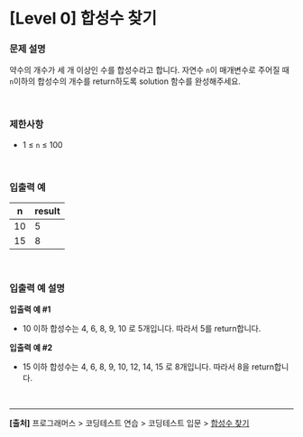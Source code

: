 # [Level 0] 합성수 찾기

### 문제 설명
약수의 개수가 세 개 이상인 수를 합성수라고 합니다. 자연수 `n`이 매개변수로 주어질 때 `n`이하의 합성수의 개수를 return하도록 solution 함수를 완성해주세요.

<br>

### 제한사항
* 1 ≤ `n` ≤ 100

<br>

### 입출력 예
|n|result|
|---|---|
|10|5|
|15|8|

<br>

### 입출력 예 설명
**입출력 예 #1**
* 10 이하 합성수는 4, 6, 8, 9, 10 로 5개입니다. 따라서 5를 return합니다.

**입출력 예 #2**
* 15 이하 합성수는 4, 6, 8, 9, 10, 12, 14, 15 로 8개입니다. 따라서 8을 return합니다.

<br>

---
**[출처]** 프로그래머스 > 코딩테스트 연습 > 코딩테스트 입문 > [합성수 찾기](https://school.programmers.co.kr/learn/courses/30/lessons/120846)